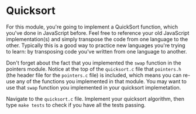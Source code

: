 # Quicksort 

For this module, you're going to implement a QuickSort function, which you've done in JavaScript before. Feel free to reference your old JavaScript implementation(s) and simply transpose the code from one language to the other. Typically this is a good way to practice new languages you're trying to learn: by transposing code you've written from one language to another.

Don't forget about the fact that you implemented the `swap` function in the pointers module. Notice at the top of the `quicksort.c` file that `pointers.h` (the header file for the `pointers.c` file) is included, which means you can re-use any of the functions you implemented in that module. You may want to use that `swap` function you implemented in your quicksort implemetation. 

Navigate to the `quicksort.c` file. Implement your quicksort algorithm, then type `make tests` to check if you have all the tests passing.